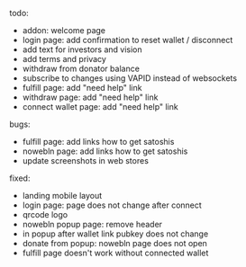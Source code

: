 todo:
- addon: welcome page
- login page: add confirmation to reset wallet / disconnect
- add text for investors and vision
- add terms and privacy
- withdraw from donator balance
- subscribe to changes using VAPID instead of websockets
- fulfill page: add "need help" link
- withdraw page: add "need help" link
- connect wallet page: add "need help" link

bugs:
- fulfill page: add links how to get satoshis
- nowebln page: add links how to get satoshis
- update screenshots in web stores

fixed:
- landing mobile layout
- login page: page does not change after connect
- qrcode logo
- nowebln popup page: remove header
- in popup after wallet link pubkey does not change
- donate from popup: nowebln page does not open
- fulfill page doesn't work without connected wallet
